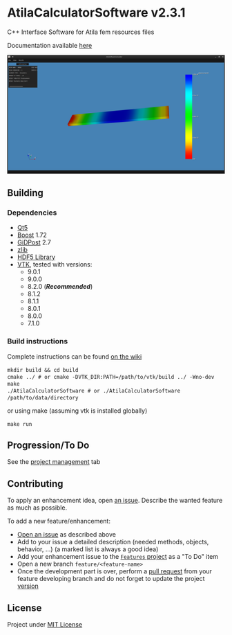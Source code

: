 # AtilaCalculatorSoftware v2.3.1

C++ Interface Software for Atila fem resources files

Documentation available [here](https://xisabla.github.io/AtilaCalculatorSoftware/doc/)

![screenshot](https://raw.githubusercontent.com/Xisabla/AtilaCalculatorSoftware/master/.github/images/screen1.png)

## Building

### Dependencies

- [Qt5](https://www.qt.io/)
- [Boost](https://www.boost.org/) 1.72
- [GiDPost](https://www.gidhome.com/gid-plus/tools/476/gidpost/) 2.7
- [zlib](https://zlib.net/)
- [HDF5 Library](https://portal.hdfgroup.org/pages/viewpage.action?pageId=50073884)
- [VTK](https://vtk.org/), tested with versions:
  - 9.0.1
  - 9.0.0
  - 8.2.0 (**_Recommended_**)
  - 8.1.2
  - 8.1.1
  - 8.0.1
  - 8.0.0
  - 7.1.0
  
### Build instructions

Complete instructions can be found [on the wiki](https://github.com/Xisabla/AtilaCalculatorSoftware/wiki/Building)

```shell script
mkdir build && cd build
cmake ../ # or cmake -DVTK_DIR:PATH=/path/to/vtk/build ../ -Wno-dev
make
./AtilaCalculatorSoftware # or ./AtilaCalculatorSoftware /path/to/data/directory
```

or using make (assuming vtk is installed globally)

```shell script
make run
```

## Progression/To Do

See the [project management](https://github.com/Xisabla/AtilaCalculatorSoftware/projects) tab

## Contributing

To apply an enhancement idea, open [an issue](https://github.com/Xisabla/AtilaCalculatorSoftware/issues). Describe the wanted feature as much as possible. 

To add a new feature/enhancement:
- [Open an issue](https://github.com/Xisabla/AtilaCalculatorSoftware/issues) as described above
- Add to your issue a detailed description (needed methods, objects, behavior, ...) (a marked list is always a good idea)
- Add your enhancement issue to the [`Features` project](https://github.com/Xisabla/AtilaCalculatorSoftware/projects/2) as a "To Do" item
- Open a new branch `feature/<feature-name>`
- Once the development part is over, perform a [pull request](https://github.com/Xisabla/AtilaCalculatorSoftware/pulls) from your feature developing branch and do not forget to update the project [version](https://github.com/Xisabla/AtilaCalculatorSoftware/blob/master/include/version.h)

## License

Project under [MIT License](https://github.com/Xisabla/AtilaCalculatorSoftware/blob/master/LICENSE.md)
